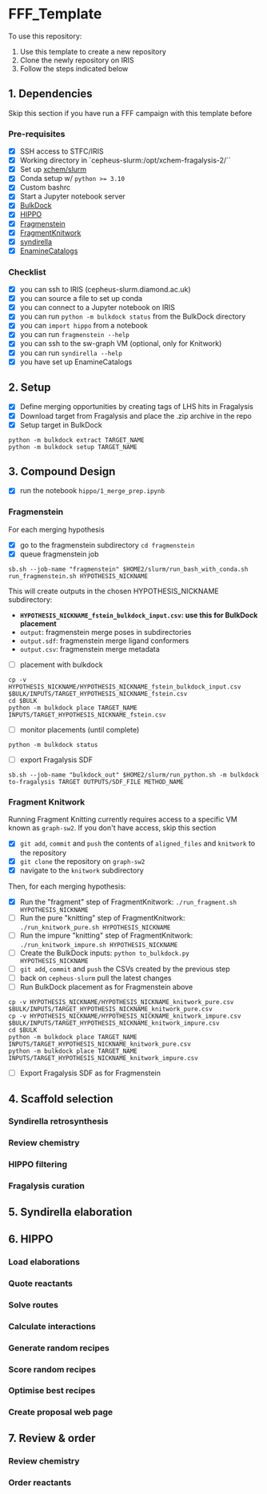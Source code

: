 # FFF_Template

To use this repository:

1. Use this template to create a new repository
1. Clone the newly repository on IRIS
1. Follow the steps indicated below

## 1. Dependencies

Skip this section if you have run a FFF campaign with this template before

### Pre-requisites

- [x] SSH access to STFC/IRIS
- [x] Working directory in `cepheus-slurm:/opt/xchem-fragalysis-2/``
- [x] Set up [xchem/slurm](https://github.com/xchem/slurm)
- [x] Conda setup w/ `python >= 3.10`
- [x] Custom bashrc
- [x] Start a Jupyter notebook server
- [x] [BulkDock](https://github.com/mwinokan/BulkDock)
- [x] [HIPPO](https://github.com/mwinokan/HIPPO)
- [x] [Fragmenstein](https://github.com/matteoferla/Fragmenstein)
- [x] [FragmentKnitwork](https://github.com/xchem/FragmentKnitwork)
- [x] [syndirella](https://github.com/kate-fie/syndirella)
- [x] [EnamineCatalogs](https://github.com/mwinokan/EnamineCatalogs)

### Checklist

- [x] you can ssh to IRIS (cepheus-slurm.diamond.ac.uk)
- [x] you can source a file to set up conda
- [x] you can connect to a Jupyter notebook on IRIS
- [x] you can run `python -m bulkdock status` from the BulkDock directory
- [x] you can `import hippo` from a notebook
- [x] you can run `fragmenstein --help`
- [x] you can ssh to the sw-graph VM (optional, only for Knitwork)
- [x] you can run `syndirella --help`
- [x] you have set up EnamineCatalogs

## 2. Setup

- [x] Define merging opportunities by creating tags of LHS hits in Fragalysis
- [x] Download target from Fragalysis and place the .zip archive in the repo
- [x] Setup target in BulkDock 

```
python -m bulkdock extract TARGET_NAME
python -m bulkdock setup TARGET_NAME
```

## 3. Compound Design

- [x] run the notebook `hippo/1_merge_prep.ipynb`

### Fragmenstein

For each merging hypothesis

- [x] go to the fragmenstein subdirectory `cd fragmenstein`
- [x] queue fragmenstein job 

```sb.sh --job-name "fragmenstein" $HOME2/slurm/run_bash_with_conda.sh run_fragmenstein.sh HYPOTHESIS_NICKNAME```

This will create outputs in the chosen HYPOTHESIS_NICKNAME subdirectory:

- **`HYPOTHESIS_NICKNAME_fstein_bulkdock_input.csv`: use this for BulkDock placement**
- `output`: fragmenstein merge poses in subdirectories
- `output.sdf`: fragmenstein merge ligand conformers
- `output.csv`: fragmenstein merge metadata

- [ ] placement with bulkdock

```
cp -v HYPOTHESIS_NICKNAME/HYPOTHESIS_NICKNAME_fstein_bulkdock_input.csv $BULK/INPUTS/TARGET_HYPOTHESIS_NICKNAME_fstein.csv
cd $BULK
python -m bulkdock place TARGET_NAME INPUTS/TARGET_HYPOTHESIS_NICKNAME_fstein.csv

```

- [ ] monitor placements (until complete)

```
python -m bulkdock status
```

- [ ] export Fragalysis SDF

```
sb.sh --job-name "bulkdock_out" $HOME2/slurm/run_python.sh -m bulkdock to-fragalysis TARGET OUTPUTS/SDF_FILE METHOD_NAME
```

### Fragment Knitwork

Running Fragment Knitting currently requires access to a specific VM known as `graph-sw2`. If you don't have access, skip this section

- [x] `git add`, `commit` and `push` the contents of `aligned_files` and `knitwork` to the repository
- [x] `git clone` the repository on `graph-sw2`
- [x] navigate to the `knitwork` subdirectory

Then, for each merging hypothesis:

- [x] Run the "fragment" step of FragmentKnitwork: `./run_fragment.sh HYPOTHESIS_NICKNAME`
- [ ] Run the pure "knitting" step of FragmentKnitwork: `./run_knitwork_pure.sh HYPOTHESIS_NICKNAME`
- [ ] Run the impure "knitting" step of FragmentKnitwork: `./run_knitwork_impure.sh HYPOTHESIS_NICKNAME`
- [ ] Create the BulkDock inputs: `python to_bulkdock.py HYPOTHESIS_NICKNAME`
- [ ] `git add`, `commit` and `push` the CSVs created by the previous step
- [ ] back on `cepheus-slurm` pull the latest changes
- [ ] Run BulkDock placement as for Fragmenstein above

```
cp -v HYPOTHESIS_NICKNAME/HYPOTHESIS_NICKNAME_knitwork_pure.csv $BULK/INPUTS/TARGET_HYPOTHESIS_NICKNAME_knitwork_pure.csv
cp -v HYPOTHESIS_NICKNAME/HYPOTHESIS_NICKNAME_knitwork_impure.csv $BULK/INPUTS/TARGET_HYPOTHESIS_NICKNAME_knitwork_impure.csv
cd $BULK
python -m bulkdock place TARGET_NAME INPUTS/TARGET_HYPOTHESIS_NICKNAME_knitwork_pure.csv
python -m bulkdock place TARGET_NAME INPUTS/TARGET_HYPOTHESIS_NICKNAME_knitwork_impure.csv
```

- [ ] Export Fragalysis SDF as for Fragmenstein

## 4. Scaffold selection

### Syndirella retrosynthesis
### Review chemistry
### HIPPO filtering
### Fragalysis curation

## 5. Syndirella elaboration

## 6. HIPPO

### Load elaborations
### Quote reactants
### Solve routes
### Calculate interactions
### Generate random recipes
### Score random recipes
### Optimise best recipes
### Create proposal web page

## 7. Review & order

### Review chemistry
### Order reactants
